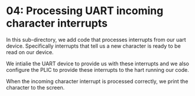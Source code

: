 # 04: Processing UART incoming character interrupts
In this sub-directory, we add code that processes interrupts from our uart device. Specifically interrupts that tell us a new character is ready to be read on our device.

We intialie the UART device to provide us with these interrupts and we also configure the PLIC to provide these interrupts to the hart running our code.

When the incoming character interrupt is processed correctly, we print the character to the screen.